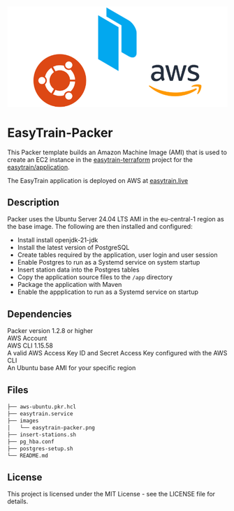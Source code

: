 ![](images/easytrain-packer.png)

# EasyTrain-Packer

This Packer template builds an Amazon Machine Image (AMI) that is used to
create an EC2 instance in the [easytrain-terraform](https://github.com/EasyTrain/easytrain-terraform) project for the [easytrain/application](https://github.com/EasyTrain/application).

The EasyTrain application is deployed on AWS at [easytrain.live](https://easytrain.live/)

## Description

Packer uses the Ubuntu Server 24.04 LTS AMI in the eu-central-1 region as the base image. The following are then installed and configured:

- Install install openjdk-21-jdk
- Install the latest version of PostgreSQL
- Create tables required by the application, user login and user session
- Enable Postgres to run as a Systemd service on system startup
- Insert station data into the Postgres tables
- Copy the application source files to the `/app` directory
- Package the application with Maven
- Enable the appplication to run as a Systemd service on startup

## Dependencies

Packer version 1.2.8 or higher  
AWS Account  
AWS CLI 1.15.58  
A valid AWS Access Key ID and Secret Access Key configured with the AWS CLI  
An Ubuntu base AMI for your specific region

## Files

```
├── aws-ubuntu.pkr.hcl
├── easytrain.service
├── images
│   └── easytrain-packer.png
├── insert-stations.sh
├── pg_hba.conf
├── postgres-setup.sh
└── README.md
```

## License

This project is licensed under the MIT License - see the LICENSE file for details.